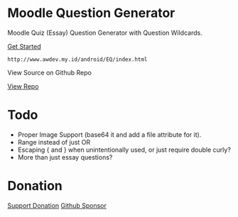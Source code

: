 # Moodle Question Generator
 Moodle Quiz (Essay) Question Generator with Question Wildcards.

[Get Started](http://www.awdev.my.id/android/EQ/index.html)

```
http://www.awdev.my.id/android/EQ/index.html
```
View Source on Github Repo 

[View Repo](https://github.com/awdev-corporation/awdev/tree/main/android/EQ)


# Todo
* Proper Image Support (base64 it and add a file attribute for it).
* Range instead of just OR
* Escaping { and } when unintentionally used, or just require double curly?
* More than just essay questions?

# Donation

[Support Donation](https://saweria.co/AwGroupChannel)
[Github Sponsor](https://github.com/sponsors/wahyu9kdl)